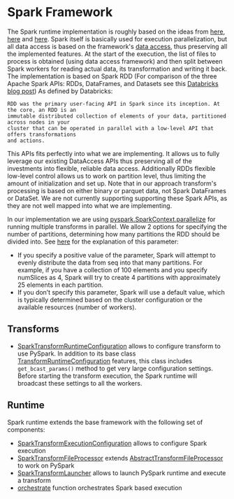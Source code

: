 # Spark Framework 
The Spark runtime implementation is roughly based on the ideas from 
[here](https://wrightturn.wordpress.com/2015/07/22/getting-spark-data-from-aws-s3-using-boto-and-pyspark/),
[here](https://medium.com/how-to-become-a-data-architect/get-best-performance-for-pyspark-jobs-using-parallelize-48c8fa03a21e)
and [here](https://medium.com/@shuklaprashant9264/alternate-of-for-loop-in-pyspark-25a00888ec35). 
Spark itself is basically used for execution parallelization, but all data access is based on the
framework's [data access](data-access-factory.md), thus preserving all the implemented features. At 
the start of the execution, the list of files to process is obtained (using data access framework)
and then split between Spark workers for reading actual data, its transformation and writing it back.
The implementation is based on Spark RDD (For comparison of the three Apache Spark APIs: 
RDDs, DataFrames, and Datasets see this 
[Databricks blog post](https://www.databricks.com/blog/2016/07/14/a-tale-of-three-apache-spark-apis-rdds-dataframes-and-datasets.html))
As defined by Databricks:
```text
RDD was the primary user-facing API in Spark since its inception. At the core, an RDD is an 
immutable distributed collection of elements of your data, partitioned across nodes in your 
cluster that can be operated in parallel with a low-level API that offers transformations 
and actions.
```
This APIs fits perfectly into what we are implementing. It allows us to fully leverage our 
existing DataAccess APIs thus preserving all of the investments into flexible, reliable data 
access. Additionally RDDs flexible low-level control allows us to work on partition level, 
thus limiting the amount of initialization and set up.
Note that in our approach transform's processing is based on either binary or parquet data, 
not Spark DataFrames or DataSet. We are not currently supporting supporting these Spark APIs, 
as they are not well mapped into what we are implementing.

In our implementation we are using 
[pyspark.SparkContext.parallelize](https://spark.apache.org/docs/latest/api/python/reference/api/pyspark.SparkContext.parallelize.html)
for running multiple transforms in parallel. We allow 2 options for specifying the number of partitions, determining 
how many partitions the RDD should be divided into. See
[here](https://sparktpoint.com/how-to-create-rdd-using-parallelize/) for the explanation
of this parameter:
* If you specify a positive value of the parameter, Spark will attempt to evenly
  distribute the data from seq into that many partitions. For example, if you have
  a collection of 100 elements and you specify numSlices as 4, Spark will try
  to create 4 partitions with approximately 25 elements in each partition. 
* If you don’t specify this parameter, Spark will use a default value, which is
  typically determined based on the cluster configuration or the available resources
  (number of workers).

## Transforms

* [SparkTransformRuntimeConfiguration](../spark/src/data_processing_spark/runtime/spark/runtime_configuration.py)
  allows to configure transform to use PySpark. In addition to its base class
  [TransformRuntimeConfiguration](../python//src/data_processing/runtime/runtime_configuration.py) features,
  this class includes `get_bcast_params()` method to get very large configuration settings. Before starting the
  transform execution, the Spark runtime will broadcast these settings to all the workers.

## Runtime

Spark runtime extends the base framework with the following set of components:
* [SparkTransformExecutionConfiguration](../spark/src/data_processing_spark/runtime/spark/execution_configuration.py)
  allows to configure Spark execution
* [SparkTransformFileProcessor](../spark/src/data_processing_spark/runtime/spark/transform_file_processor.py) extends
  [AbstractTransformFileProcessor](../python/src/data_processing/runtime/transform_file_processor.py) to work on
  PySpark
* [SparkTransformLauncher](../spark/src/data_processing_spark/runtime/spark/transform_launcher.py) allows
  to launch PySpark runtime and execute a transform
* [orchestrate](../spark/src/data_processing_spark/runtime/spark/transform_orchestrator.py) function orchestrates Spark
  based execution